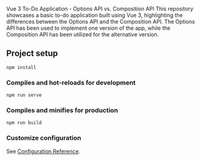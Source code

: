 Vue 3 To-Do Application - Options API vs. Composition API
This repository showcases a basic to-do application built using Vue 3, highlighting the differences between the Options API and the Composition API. The Options API has been used to implement one version of the app, while the Composition API has been utilized for the alternative version.

## Project setup
```
npm install
```

### Compiles and hot-reloads for development
```
npm run serve
```

### Compiles and minifies for production
```
npm run build
```

### Customize configuration
See [Configuration Reference](https://cli.vuejs.org/config/).

